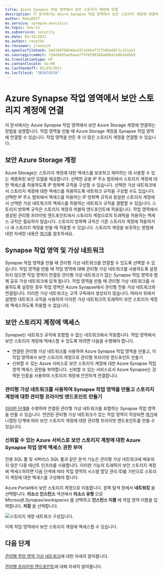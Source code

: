 ```yaml
---
title: Azure Synapse 작업 영역에서 보안 스토리지 계정에 연결
description: 이 문서에서는 Azure Synapse 작업 영역에서 보안 스토리지 계정에 연결하는 방법을 설명합니다.
author: RonyMSFT
ms.service: synapse-analytics
ms.topic: how-to
ms.subservice: security
ms.date: 02/10/2021
ms.author: ronytho
ms.reviewer: jrasnick
ms.openlocfilehash: 5d43d6f56b48a34fa34baf727508ad8f1c151aa7
ms.sourcegitcommit: f28ebb95ae9aaaff3f87d8388a09b41e0b3445b5
ms.translationtype: HT
ms.contentlocale: ko-KR
ms.lasthandoff: 03/29/2021
ms.locfileid: "101674319"
---
```

# <a name="connect-to-a-secure-azure-storage-account-from-your-synapse-workspace"></a>Azure Synapse 작업 영역에서 보안 스토리지 계정에 연결

이 문서에서는 Azure Synapse 작업 영역에서 보안 Azure Storage 계정에 연결하는 방법을 설명합니다. 작업 영역을 만들 때 Azure Storage 계정을 Synapse 작업 영역에 연결할 수 있습니다. 작업 영역을 만든 후 더 많은 스토리지 계정을 연결할 수 있습니다.


## <a name="secured-azure-storage-accounts"></a>보안 Azure Storage 계정
Azure Storage는 스토리지 계정에 대한 액세스를 보호하고 제어하는 데 사용할 수 있는 계층화된 보안 모델을 제공합니다. 선택한 공용 IP 주소 범위에서 스토리지 계정에 대한 액세스를 허용하도록 IP 방화벽 규칙을 구성할 수 있습니다. 선택한 가상 네트워크에서 스토리지 계정에 대한 액세스를 허용하도록 네트워크 규칙을 구성할 수도 있습니다. 선택한 IP 주소 범위에서 액세스를 허용하는 IP 방화벽 규칙과 동일한 스토리지 계정에서 선택한 가상 네트워크의 액세스를 허용하는 네트워크 규칙을 결합할 수 있습니다. 스토리지 방화벽 규칙은 스토리지 계정의 퍼블릭 엔드포인트에 적용됩니다. 작업 영역에서 생성된 관리형 프라이빗 엔드포인트에서 스토리지 계정으로의 트래픽을 허용하는 액세스 규칙은 필요하지 않습니다. 스토리지 방화벽 규칙은 기존 스토리지 계정에 적용하거나 새 스토리지 계정을 만들 때 적용할 수 있습니다. 스토리지 계정을 보호하는 방법에 대한 자세한 내용은 [여기](../../storage/common/storage-network-security.md)를 참조하세요.

## <a name="synapse-workspaces-and-virtual-networks"></a>Synapse 작업 영역 및 가상 네트워크
Synapse 작업 영역을 만들 때 관리형 가상 네트워크를 연결할 수 있도록 선택할 수 있습니다. 작업 영역을 만들 때 작업 영역에 대해 관리형 가상 네트워크를 사용하도록 설정하지 않으면 작업 영역이 연결된 관리형 가상 네트워크가 없는 Synapse 작업 영역과 함께 공유 가상 네트워크에 있게 됩니다. 작업 영역을 만들 때 관리형 가상 네트워크를 사용하도록 설정한 경우 작업 영역은 Azure Synapse에서 관리형 전용 가상 네트워크와 연결됩니다. 이러한 가상 네트워크는 고객 구독에서 생성되지 않습니다. 따라서 위에서 설명한 네트워크 규칙을 사용하여 이러한 가상 네트워크의 트래픽이 보안 스토리지 계정에 액세스하도록 허용할 수 없습니다.  

## <a name="access-a-secured-storage-account"></a>보안 스토리지 계정에 액세스
Synapse는 네트워크 규칙에 포함할 수 없는 네트워크에서 작동합니다. 작업 영역에서 보안 스토리지 계정에 액세스할 수 있도록 하려면 다음을 수행해야 합니다.

* 연결된 관리형 가상 네트워크를 사용하여 Azure Synapse 작업 영역을 만들고, 이 작업 영역에서 보안 스토리지 계정으로 관리형 프라이빗 엔드포인트 만들기
* 신뢰할 수 있는 Azure 서비스로 보안 스토리지 계정에 대한 Azure Synapse 작업 영역 액세스 권한을 부여합니다. 신뢰할 수 있는 서비스로서 Azure Synapse는 강력한 인증을 사용하여 스토리지 계정에 안전하게 연결합니다.   

### <a name="create-a-synapse-workspace-with-a-managed-virtual-network-and-create-managed-private-endpoints-to-your-storage-account"></a>관리형 가상 네트워크를 사용하여 Synapse 작업 영역을 만들고 스토리지 계정에 대한 관리형 프라이빗 엔드포인트 만들기
[이러한 단계](./synapse-workspace-managed-vnet.md)를 수행하여 연결된 관리형 가상 네트워크를 포함하는 Synapse 작업 영역을 만들 수 있습니다. 연관된 관리형 가상 네트워크가 있는 작업 영역이 작성되면 [여기](./how-to-create-managed-private-endpoints.md)에 나열된 단계에 따라 보안 스토리지 계정에 대한 관리형 프라이빗 엔드포인트를 만들 수 있습니다. 

### <a name="grant-your-azure-synapse-workspace-access-to-your-secure-storage-account-as-a-trusted-azure-service"></a>신뢰할 수 있는 Azure 서비스로 보안 스토리지 계정에 대한 Azure Synapse 작업 영역 액세스 권한 부여
전용 SQL 풀 및 서버리스 SQL 풀과 같은 분석 기능은 관리형 가상 네트워크에 배포되지 않은 다중 테넌트 인프라를 사용합니다. 이러한 기능의 트래픽이 보안 스토리지 계정에 액세스하려면 다음 단계에 따라 작업 영역의 시스템 할당 관리 ID를 기반으로 스토리지 계정에 대한 액세스를 구성해야 합니다.

Azure Portal에서 보안 스토리지 계정으로 이동합니다. 왼쪽 탐색 창에서 **네트워킹** 을 선택합니다. **리소스 인스턴스** 섹션에서 **리소스 유형** 으로 *Microsoft.Synapse/workspaces* 를 선택하고 **인스턴스 이름** 에 작업 영역 이름을 입력합니다. **저장** 을 선택합니다.

![스토리지 계정 네트워크 구성입니다.](./media/connect-to-a-secure-storage-account/secured-storage-access.png)

이제 작업 영역에서 보안 스토리지 계정에 액세스할 수 있습니다.


## <a name="next-steps"></a>다음 단계

[관리형 작업 영역 가상 네트워크](./synapse-workspace-managed-vnet.md)에 대한 자세히 알아봅니다.

[관리형 프라이빗 엔드포인트](./synapse-workspace-managed-private-endpoints.md)에 대해 자세히 알아봅니다.